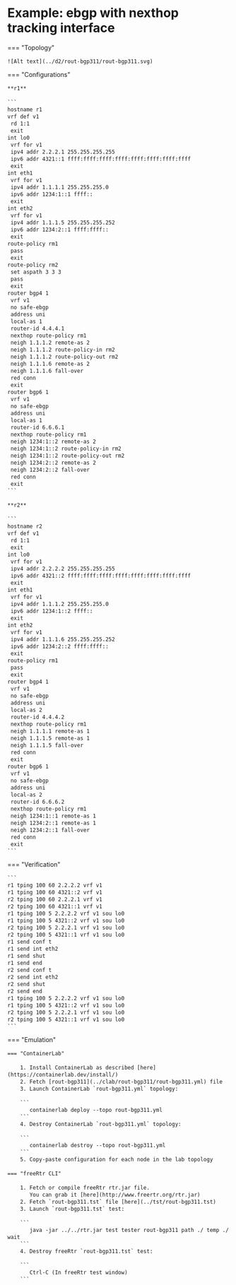 # Example: ebgp with nexthop tracking interface

=== "Topology"

    ![Alt text](../d2/rout-bgp311/rout-bgp311.svg)

=== "Configurations"

    **r1**

    ```
    hostname r1
    vrf def v1
     rd 1:1
     exit
    int lo0
     vrf for v1
     ipv4 addr 2.2.2.1 255.255.255.255
     ipv6 addr 4321::1 ffff:ffff:ffff:ffff:ffff:ffff:ffff:ffff
     exit
    int eth1
     vrf for v1
     ipv4 addr 1.1.1.1 255.255.255.0
     ipv6 addr 1234:1::1 ffff::
     exit
    int eth2
     vrf for v1
     ipv4 addr 1.1.1.5 255.255.255.252
     ipv6 addr 1234:2::1 ffff:ffff::
     exit
    route-policy rm1
     pass
     exit
    route-policy rm2
     set aspath 3 3 3
     pass
     exit
    router bgp4 1
     vrf v1
     no safe-ebgp
     address uni
     local-as 1
     router-id 4.4.4.1
     nexthop route-policy rm1
     neigh 1.1.1.2 remote-as 2
     neigh 1.1.1.2 route-policy-in rm2
     neigh 1.1.1.2 route-policy-out rm2
     neigh 1.1.1.6 remote-as 2
     neigh 1.1.1.6 fall-over
     red conn
     exit
    router bgp6 1
     vrf v1
     no safe-ebgp
     address uni
     local-as 1
     router-id 6.6.6.1
     nexthop route-policy rm1
     neigh 1234:1::2 remote-as 2
     neigh 1234:1::2 route-policy-in rm2
     neigh 1234:1::2 route-policy-out rm2
     neigh 1234:2::2 remote-as 2
     neigh 1234:2::2 fall-over
     red conn
     exit
    ```

    **r2**

    ```
    hostname r2
    vrf def v1
     rd 1:1
     exit
    int lo0
     vrf for v1
     ipv4 addr 2.2.2.2 255.255.255.255
     ipv6 addr 4321::2 ffff:ffff:ffff:ffff:ffff:ffff:ffff:ffff
     exit
    int eth1
     vrf for v1
     ipv4 addr 1.1.1.2 255.255.255.0
     ipv6 addr 1234:1::2 ffff::
     exit
    int eth2
     vrf for v1
     ipv4 addr 1.1.1.6 255.255.255.252
     ipv6 addr 1234:2::2 ffff:ffff::
     exit
    route-policy rm1
     pass
     exit
    router bgp4 1
     vrf v1
     no safe-ebgp
     address uni
     local-as 2
     router-id 4.4.4.2
     nexthop route-policy rm1
     neigh 1.1.1.1 remote-as 1
     neigh 1.1.1.5 remote-as 1
     neigh 1.1.1.5 fall-over
     red conn
     exit
    router bgp6 1
     vrf v1
     no safe-ebgp
     address uni
     local-as 2
     router-id 6.6.6.2
     nexthop route-policy rm1
     neigh 1234:1::1 remote-as 1
     neigh 1234:2::1 remote-as 1
     neigh 1234:2::1 fall-over
     red conn
     exit
    ```

=== "Verification"

    ```
    r1 tping 100 60 2.2.2.2 vrf v1
    r1 tping 100 60 4321::2 vrf v1
    r2 tping 100 60 2.2.2.1 vrf v1
    r2 tping 100 60 4321::1 vrf v1
    r1 tping 100 5 2.2.2.2 vrf v1 sou lo0
    r1 tping 100 5 4321::2 vrf v1 sou lo0
    r2 tping 100 5 2.2.2.1 vrf v1 sou lo0
    r2 tping 100 5 4321::1 vrf v1 sou lo0
    r1 send conf t
    r1 send int eth2
    r1 send shut
    r1 send end
    r2 send conf t
    r2 send int eth2
    r2 send shut
    r2 send end
    r1 tping 100 5 2.2.2.2 vrf v1 sou lo0
    r1 tping 100 5 4321::2 vrf v1 sou lo0
    r2 tping 100 5 2.2.2.1 vrf v1 sou lo0
    r2 tping 100 5 4321::1 vrf v1 sou lo0
    ```

=== "Emulation"

    === "ContainerLab"

        1. Install ContainerLab as described [here](https://containerlab.dev/install/)  
        2. Fetch [rout-bgp311](../clab/rout-bgp311/rout-bgp311.yml) file  
        3. Launch ContainerLab `rout-bgp311.yml` topology:  

        ```
           containerlab deploy --topo rout-bgp311.yml  
        ```
        4. Destroy ContainerLab `rout-bgp311.yml` topology:  

        ```
           containerlab destroy --topo rout-bgp311.yml  
        ```
        5. Copy-paste configuration for each node in the lab topology

    === "freeRtr CLI"

        1. Fetch or compile freeRtr rtr.jar file.  
           You can grab it [here](http://www.freertr.org/rtr.jar)  
        2. Fetch `rout-bgp311.tst` file [here](../tst/rout-bgp311.tst)  
        3. Launch `rout-bgp311.tst` test:  

        ```
           java -jar ../../rtr.jar test tester rout-bgp311 path ./ temp ./ wait
        ```
        4. Destroy freeRtr `rout-bgp311.tst` test:  

        ```
           Ctrl-C (In freeRtr test window)
        ```

